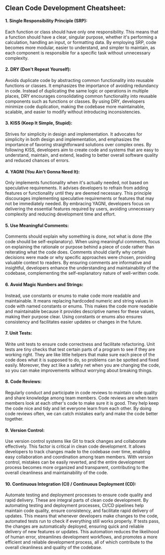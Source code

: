 ## Clean Code Development Cheatsheet: 
#### 1. Single Responsibility Principle (SRP):
   Each function or class should have only one responsibility. This means that a function should have a clear, singular purpose, whether it's performing a calculation,          handling an input, or formatting data. By employing SRP, code becomes more modular, easier to understand, and simpler to maintain, as each component is responsible for     a specific task without unnecessary complexity.
   
#### 2. DRY (Don't Repeat Yourself):
   Avoids duplicate code by abstracting common functionality into reusable functions or classes. It emphasizes the importance of avoiding redundancy in code. Instead of          duplicating the same logic or operations in multiple places, DRY encourages consolidating common functionality into reusable components such as functions or classes. By      using DRY, developers minimize code duplication, making the codebase more maintainable, scalable, and easier to modify without introducing inconsistencies.
   
#### 3. KISS (Keep It Simple, Stupid):
   Strives for simplicity in design and implementation. It advocates for simplicity in both design and implementation, and emphasizes the importance of favoring                 straightforward solutions over complex ones. By following KISS, developers aim to create code and systems that are easy to understand, maintain, and extend, leading to       better overall software quality and reduced chances of errors.
   
#### 4. YAGNI (You Ain't Gonna Need It):
   Only implements functionality when it's actually needed, not based on speculative requirements. It advises developers to refrain from adding features or functionality        until they are deemed necessary. This principle discourages implementing speculative requirements or features that may not be immediately needed. By embracing YAGNI,         developers focus on delivering the essential features required by users, avoiding unnecessary complexity and reducing development time and effort.
   
#### 5. Use Meaningful Comments:
   Comments should explain why something is done, not what is done (the code should be self-explanatory). When using meaningful comments, focus on explaining the rationale      or purpose behind a piece of code rather than reiterating what the code does. Comments should clarify why certain decisions were made or why specific approaches were         chosen, providing valuable context to readers. By ensuring comments are informative and insightful, developers enhance the understanding and maintainability of the           codebase, complementing the self-explanatory nature of well-written code.
    
#### 6. Avoid Magic Numbers and Strings:
   Instead, use constants or enums to make code more readable and maintainable. It means replacing hardcoded numeric and string values in code with named constants or enums.    This makes the code more readable and maintainable because it provides descriptive names for these values, making their purpose clear. Using constants or enums also          ensures consistency and facilitates easier updates or changes in the future.
   
#### 7. Unit Tests:
   Write unit tests to ensure code correctness and facilitate refactoring. Unit tests are tiny checks that test certain parts of a program to see if they are working right.     They are like little helpers that make sure each piece of the code does what it is supposed to do, so problems can be spotted and fixed easily. Moreover, they act like a     safety net when you are changing the code, so you can make improvements without worrying about breaking things.
   
#### 8. Code Reviews:
   Regularly conduct and participate in code reviews to maintain code quality and share knowledge among team members. Code reviews are when team members look at each other's    code to make sure it is good. They help keep the code nice and tidy and let everyone learn from each other. By doing code reviews often, we can catch mistakes early and      make the code better together.
   
#### 9. Version Control:
   Use version control systems like Git to track changes and collaborate effectively. This factor is critical in clean code development. It allows developers to track           changes made to the codebase over time, enabling easy collaboration and coordination among team members. With version control, mistakes can be easily reverted, and the       entire development process becomes more organized and transparent, contributing to the overall cleanliness and maintainability of the code.
    
#### 10. Continuous Integration (CI) / Continuous Deployment (CD):
   Automate testing and deployment processes to ensure code quality and rapid delivery. These are integral parts of clean code development. By automating testing and            deployment processes, CI/CD pipelines help maintain code quality, ensure consistency, and facilitate rapid delivery of updates. This means that whenever developers make      changes to the code, automated tests run to check if everything still works properly. If tests pass, the changes are automatically deployed, ensuring quick and reliable      delivery of new features or updates. This automation reduces the likelihood of human error, streamlines development workflows, and promotes a more efficient and reliable     development process, all of which contribute to the overall cleanliness and quality of the codebase.
    

